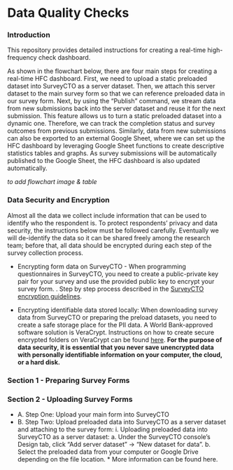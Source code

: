 # Data Quality Checks

### Introduction 
This repository provides detailed instructions for creating a real-time high-frequency check dashboard. 

As shown in the flowchart below, there are four main steps for creating a real-time HFC dashboard. 
First, we need to upload a static preloaded dataset into SurveyCTO as a server dataset. 
Then, we attach this server dataset to the main survey form so that we can reference preloaded data in our survey form. 
Next, by using the “Publish” command, we stream data from new submissions back into the server dataset and reuse it for the next submission. 
This feature allows us to turn a static preloaded dataset into a dynamic one. Therefore, we can track the completion status and survey outcomes from previous submissions. 
Similarly, data from new submissions can also be exported to an external Google Sheet, 
where we can set up the HFC dashboard by leveraging Google Sheet functions to create descriptive statistics tables and graphs. 
As survey submissions will be automatically published to the Google Sheet, the HFC dashboard is also updated automatically. 

<i> to add flowchart image & table </i> 

### Data Security and Encryption 
Almost all the data we collect include information that can be used to identify who the respondent is. 
To protect respondents’ privacy and data security, the instructions below must be followed carefully. 
Eventually we will de-identify the data so it can be shared freely among the research team; before that, 
all data should be encrypted during each step of the survey collection process.

* Encrypting form data on SurveyCTO - When programming questionnaires in SurveyCTO, you need to create a public-private key pair for your survey and use the provided public key to encrypt your survey form. . Step by step process described in the [SurveyCTO encryption guidelines](https://github.com/worldbank/dime-standards/blob/master/dime-research-standards/pillar-4-data-security/data-security-resources/surveycto-encryption-guidelines.md).

* Encrypting identifiable data stored locally: When downloading survey data from SurveyCTO or preparing the preload datasets, 
you need to create a safe storage place for the PII data. 
A World Bank-approved software solution is VeraCrypt. Instructions on how to create secure encrypted folders on VeraCrypt can be found [here](https://github.com/worldbank/dime-standards/blob/master/dime-research-standards/pillar-4-data-security/data-security-resources/veracrypt-guidelines.md).
 <b> For the purpose of data security, it is essential that you never save unencrypted data with personally identifiable information on your computer, the cloud, or a hard disk. </b>

### Section 1 -  Preparing Survey Forms 

### Section 2 -  Uploading Survey Forms 
* A. Step One: Upload your main form into SurveyCTO
* B. Step Two: Upload preloaded data into SurveyCTO as a server dataset and attaching to the survey form:
	i. Uploading preloaded data into SurveyCTO as a server dataset: 
		a. Under the SurveyCTO console’s Design tab, click “Add server dataset” -> “New dataset for data”. 
		b. Select the preloaded data from your computer or Google Drive depending on the file location.
		* More information can be found here.


